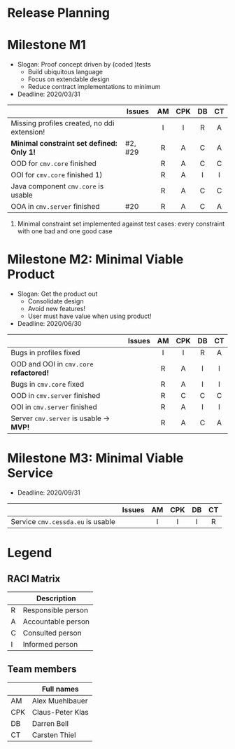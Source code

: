 # Release Planning

# Milestone M1

* Slogan: Proof concept driven by (coded )tests
    * Build ubiquitous language
	* Focus on extendable design
	* Reduce contract implementations to minimum
* Deadline: 2020/03/31

|                                               | Issues      | AM | CPK | DB | CT |
|-----------------------------------------------|-------------|:--:|:---:|:--:|:--:|
| Missing profiles created, no ddi extension!   |             | I  |  I  | R  |  A |
| **Minimal constraint set defined: Only 1!**   | #2, #29     | R  |  A  | C  |  A |
| OOD for `cmv.core` finished                   |             | R  |  A  | C  |  C |
| OOI for `cmv.core` finished 1)                |             | R  |  A  | I  |  I |
| Java component `cmv.core` is usable           |             | R  |  A  | C  |  C |
| OOA in `cmv.server` finished                  | #20         | R  |  A  | C  |  A |

1) Minimal constraint set implemented against test cases: every constraint with one bad and one good case

# Milestone M2: Minimal Viable Product

* Slogan: Get the product out
    * Consolidate design
    * Avoid new features!
    * User must have value when using product!
* Deadline: 2020/06/30

|                                            | Issues | AM | CPK | DB | CT |
|--------------------------------------------|--------|:--:|:---:|:--:|:--:|
| Bugs in profiles fixed                     |        |  I |  I  |  R |  A |
| OOD and OOI in `cmv.core` **refactored!**  |        |  R |  A  |  I |  I |
| Bugs in `cmv.core` fixed                   |        |  R |  A  |  I |  I |
| OOD in `cmv.server` finished               |        |  R |  C  |  C |  C |
| OOI in `cmv.server` finished               |        |  R |  A  |  I |  I |
| Server `cmv.server` is usable -> **MVP!**  |        |  R |  A  |  C |  A |

# Milestone M3: Minimal Viable Service

* Deadline: 2020/09/31

|                                            | Issues | AM | CPK | DB | CT |
|--------------------------------------------|--------|:--:|:---:|:--:|:--:|
| Service `cmv.cessda.eu` is usable          |        |  I |  I  |  I |  R |

# Legend

## RACI Matrix
|     | Description        |
|-----|--------------------|
| R   | Responsible person |
| A   | Accountable person |
| C   | Consulted person   |
| I   | Informed person    |


## Team members
|     | Full names         |
|-----|--------------------|
| AM  | Alex Muehlbauer     |
| CPK | Claus-Peter Klas   |
| DB  | Darren Bell        |
| CT  | Carsten Thiel      |
